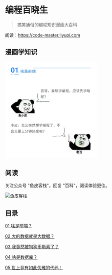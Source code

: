 # 编程百晓生

> 搞笑通俗的编程知识漫画大百科

阅读：https://code-master.liyupi.com

## 漫画学知识

<img src="_media/example.jpeg" width="300" alt="漫画形式" />

## 阅读

关注公众号 "鱼皮客栈"，回复 "百科"，阅读体验更佳。

<img src="_media/search.png" width = "400" alt="鱼皮客栈" />

## 目录

[01 啥是前端？](articles/01.md)

[02 大的数据就是大数据？](articles/02.md)

[03 我竟然被狗狗币勒索了？](articles/03.md)

[04 啥是数据库？](articles/04.md)

[05 世上竟有如此优雅的代码！](articles/05.md)

